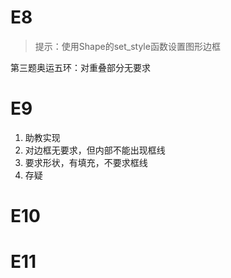 # E8

> 提示：使用Shape的set_style函数设置图形边框

第三题奥运五环：对重叠部分无要求

# E9

1. 助教实现
2. 对边框无要求，但内部不能出现框线
3. 要求形状，有填充，不要求框线
4. 存疑

# E10

# E11
